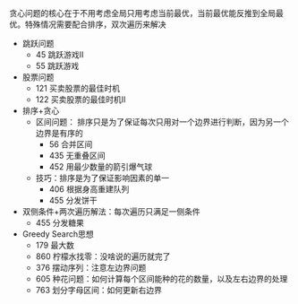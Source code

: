 贪心问题的核心在于不用考虑全局只用考虑当前最优，当前最优能反推到全局最优。特殊情况需要配合排序，双次遍历来解决

- 跳跃问题
  - 45 跳跃游戏II
  - 55 跳跃游戏
- 股票问题
  - 121 买卖股票的最佳时机
  - 122 买卖股票的最佳时机II
- 排序+贪心
  - 区间问题： 排序只是为了保证每次只用对一个边界进行判断，因为另一个边界是有序的
    - 56 合并区间
    - 435 无重叠区间
    - 452 用最少数量的箭引爆气球
  - 技巧：排序是为了保证影响因素的单一
    - 406 根据身高重建队列
    - 455 分发饼干
- 双侧条件+两次遍历解法：每次遍历只满足一侧条件
  - 455 分发糖果
- Greedy Search思想
  - 179 最大数
  - 860 柠檬水找零：没啥说的遍历就完了
  - 376 摆动序列：注意左边界问题
  - 605 种花问题：如何计算每个区间能种的花的数量，以及左右边界的处理
  - 763 划分字母区间：如何更新右边界